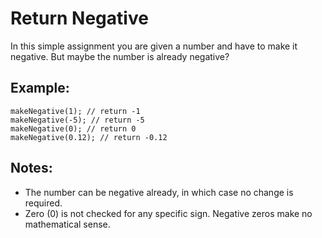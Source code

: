 # Return Negative

In this simple assignment you are given a number and have to make it negative. But maybe the number is already negative?

## Example:

```
makeNegative(1); // return -1
makeNegative(-5); // return -5
makeNegative(0); // return 0
makeNegative(0.12); // return -0.12
```

## Notes:

- The number can be negative already, in which case no change is required.
- Zero (0) is not checked for any specific sign. Negative zeros make no mathematical sense.
